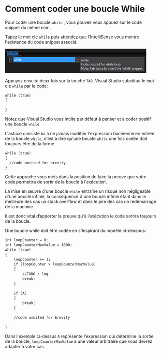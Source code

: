 # Comment coder une boucle While

  
Pour coder une boucle ```while``` , vous pouvez vous appuez sur le code snippet du même nom.

Tapez le mot clé ```while``` puis attendez que l'IntelliSense vous montre l'existence du code snippet associé:

![](WhileSnippet.PNG)

Appuyez ensuite deux fois sur la touche ```TAB```. Visual Studio substitue le mot clé ```while``` par le code:

```Csharp
while (true)
{

}
```

Notez que Visual Studio vous incite par défaut à penser et à coder positif une boucle ```while```.

L'astuce consiste ici à ne jamais modifier l'expression booléenne en entrée de la boucle ```while```, c'est à dire qu'une boucle ```while``` une fois codée doit toujours être de la forme:

```Csharp
while (true)
{
  //code omitted for brevity
}
```

Cette approche vous mets dans la position de faire la preuve que votre code permettra de sortir de la boucle à l'exécution.

La mise en œuvre d'une boucle ```while``` entraîne un risque non négligeable d'une boucle infinie, la conséquence d'une boucle infinie étant dans le meilleure des cas un stack overflow et dans le pire des cas un redémarrage de la machine.

Il est donc vital d’apporter la preuve qu'à l’exécution le code sortira toujours de la boucle.

Une boucle while doit être codée en s'inspirant du modèle ci-dessous:

```Csharp
int loopCounter = 0;
int loopCounterMaxValue = 1000;
while (true)
{
    loopCounter += 1;
    if (loopCounter > loopCounterMaxValue)
    {
        //TODO : log
        break;
    }

    if (A)
    {
        break;
    }

    //code ommited for brevity

}
```

Dans l'exemple ci-dessus ```A``` représente l'expression qui détermine la sortie de la boucle, ```loopCounterMaxValue``` a une valeur arbitraire que vous devrez adapter à votre cas.

